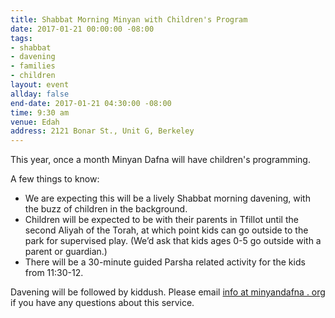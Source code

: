 ```yaml
---
title: Shabbat Morning Minyan with Children's Program
date: 2017-01-21 00:00:00 -08:00
tags:
- shabbat
- davening
- families
- children
layout: event
allday: false
end-date: 2017-01-21 04:30:00 -08:00
time: 9:30 am
venue: Edah
address: 2121 Bonar St., Unit G, Berkeley
---
```


This year, once a month Minyan Dafna will have children's programming.

A few things to know:

  - We are expecting this will be a lively Shabbat morning davening, with the buzz of children in the background.
  - Children will be expected to be with their parents in Tfillot until the second Aliyah of the Torah, at which point kids can go outside to the park for supervised play. (We’d ask that kids ages 0-5 go outside with a parent or guardian.)
  - There will be a 30-minute guided Parsha related activity for the kids from 11:30-12.

Davening will be followed by kiddush. Please email [info at minyandafna . org](mailto:info@minyandafna.org) if you have any questions about this service.